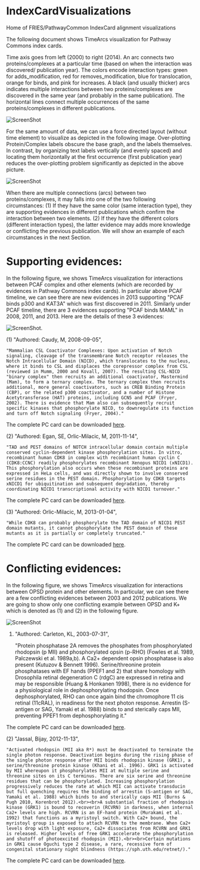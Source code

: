# IndexCardVisualizations
Home of FRIES/PathwayCommon IndexCard alignment visualizations 

The following document shows TimeArcs visualization for Pathway Commons index cards. 

Time axis goes from left (2000) to right (2014). An arc connects two proteins/complexes at a particular time (based on when the interaction was discovered/ publication year). The colors encode interaction types: green for adds_modification, red for removes_modification, blue for translocation, orange for binds, and pink for increases. A black (and usually thicker) arcs indicates multiple interactions between two proteins/complexes are discovered in the same year (and probably in the same publication). The horizontal lines connect multiple occurrences of the same proteins/complexes in different publications.

![ScreenShot](http://www.cs.uic.edu/~tdang/TimeArcs/imagesForPCcards/summary.png)

For the same amount of data, we can use a force directed layout (without time element) to visualize as depicted in the following image. Over-plotting Protein/Complex labels obscure the base graph, and the labels themselves. In contrast, by organizing text labels vertically (and evenly spaced) and locating them horizontally at the first occurrence (first publication year) reduces the over-plotting problem significantly as depicted in the above picture.  

![ScreenShot](http://www.cs.uic.edu/~tdang/TimeArcs/imagesForPCcards/summary2.png)

When there are multiple connections (arcs) between two proteins/complexes, it may falls into one of the two following circumstances: (1) If they have the same color (same interaction type), they are supporting evidences in different publications which confirm the interaction between two elements. (2) If they have the different colors (different interaction types), the latter evidence may adds more knowledge or conflicting the previous publication. We will show an example of each circumstances in the next Section.
 
# Supporting evidences:
 In the following figure, we shows TimeArcs visualization for interactions between PCAF complex and other elements (which are recorded by evidences in Pathway Commons index cards). In particular above PCAF timeline, we can see there are new evidences in 2013 supporting "PCAF binds p300 and KAT3A" which was first discovered in 2011. Similarly under PCAF timeline, there are 3 evidences supporting "PCAF binds MAML" in 2008, 2011, and 2013. Here are the details of these 3 evidences:
 
 ![ScreenShot](http://www.cs.uic.edu/~tdang/TimeArcs/imagesForPCcards/supporting.png).
 
 (1) "Authored: Caudy, M, 2008-09-05",
 
    "Mammalian CSL Coactivator Complexes: Upon activation of Notch signaling, cleavage of the transmembrane Notch receptor releases the Notch Intracellular Domain (NICD), which translocates to the nucleus, where it binds to CSL and displaces the corepressor complex from CSL (reviewed in Mumm, 2000 and Kovall, 2007). The resulting CSL-NICD "binary complex" then recruits an additional coactivator, Mastermind (Mam), to form a ternary complex. The ternary complex then recruits additional, more general coactivators, such as CREB Binding Protein (CBP), or the related p300 coactivator, and a number of Histone Acetytransferase (HAT) proteins, including GCN5 and PCAF (Fryer, 2002). There is evidence that Mam also can subsequently recruit specific kinases that phosphorylate NICD, to downregulate its function and turn off Notch signaling (Fryer, 2004)."

The complete PC card can be downloaded [here](http://www.cs.uic.edu/~tdang/TimeArcs/imagesForPCcards/supporting1.json).

 (2) "Authored: Egan, SE, Orlic-Milacic, M, 2011-11-14",
 
    "TAD and PEST domains of NOTCH intracellular domain contain multiple conserved cyclin-dependent kinase phosphorylation sites. In vitro, recombinant human CDK8 in complex with recombinant human cyclin C (CDK8:CCNC) readily phosphorylates recombinant Xenopus NICD1 (xNICD1). This phosphorylation also occurs when these recombinant proteins are expressed in HeLa cells, and was directly shown to involve conserved serine residues in the PEST domain. Phosphorylation by CDK8 targets xNICD1 for ubiquitination and subsequent degradation, thereby coordinating NICD1 transcriptional activity with NICD1 turnover."
 
 The complete PC card can be downloaded [here](http://www.cs.uic.edu/~tdang/TimeArcs/imagesForPCcards/supporting2.json).
    
 (3) "Authored: Orlic-Milacic, M, 2013-01-04",
 
    "While CDK8 can probably phosphorylate the TAD domain of NICD1 PEST domain mutants, it cannot phosphorylate the PEST domain of these mutants as it is partially or completely truncated." 

The complete PC card can be downloaded [here](http://www.cs.uic.edu/~tdang/TimeArcs/imagesForPCcards/supporting3.json).


# Conflicting evidences:

 In the following figure, we shows TimeArcs visualization for interactions between OPSD protein and other elements. In particular, we can see there are a few conflicting evidences between 2003 and 2012 publications. We are going to show only one conflicting example between OPSD and K+ which is denoted as (1) and (2) in the following figure. 
 
 ![ScreenShot](http://www.cs.uic.edu/~tdang/TimeArcs/imagesForPCcards/conflicting.png)

1) "Authored: Carleton, KL, 2003-07-31",

    "Protein phosphatase 2A removes the phosphates from phosphorylated rhodopsin (p MII) and phosphorylated opsin (p-RHO) (Fowles et al. 1989, Palczewski et al. 1989a,b). A Ca2+ dependent opsin phosphatase is also present (Kutuzov & Bennett 1996). Serine/threonine protein phosphatases with EF hands (PPEF1 and 2) that share homology with Drosophila retinal degeneration C (rdgC) are expressed in retina and may be responsible (Huang & Honkanen 1998), there is no evidence for a physiological role in dephosphorylating rhodopsin. Once dephosphorylated, RHO can once again bind the chromophore 11 cis retinal (11cRAL), in readiness for the next photon response. Arrestin (S-antigen or SAG, Yamaki et al. 1988) binds to and sterically caps MII, preventing PPEF1 from dephosphorylating it."

The complete PC card can be downloaded [here](http://www.cs.uic.edu/~tdang/TimeArcs/imagesForPCcards/conflicting1.json).

 (2) "Jassal, Bijay, 2012-11-13",
 
    "Activated rhodopsin (MII aka R*) must be deactivated to terminate the single photon response. Deactivation begins during the rising phase of the single photon response after MII binds rhodopsin kinase (GRK1), a serine/threonine protein kinase (Khani et al. 1996). GRK1 is activated by MII whereupon it phosphorylates MII at multiple serine and threonine sites on its C terminus. There are six serine and threonine residues that can be phosphorylated. Increasing phosphorylation progressively reduces the rate at which MII can activate transducin but full quenching requires the binding of arrestin (S-antigen or SAG, Yamaki et al. 1988) which binds to and sterically caps MII (Burns & Pugh 2010, Korenbrot 2012).<br><br>A substantial fraction of rhodopsin kinase (GRK1) is bound to recoverin (RCVRN) in darkness, when internal Ca2+ levels are high. RCVRN is an EF-hand protein (Murakami et al. 1992) that functions as a myristoyl switch. With Ca2+ bound, the myristoyl group is exposed to attach RCVRN to the membrane. When Ca2+ levels drop with light exposure, Ca2+ dissociates from RCVRN and GRK1 is released. Higher levels of free GRK1 accelerate the phosphorylation and shutoff of photoexcited rhodopsin (MII).<br><br>Certain mutations in GRK1 cause Oguchi type 2 disease, a rare, recessive form of congenital stationary night blindness (https://sph.uth.edu/retnet/)."
 
 The complete PC card can be downloaded [here](http://www.cs.uic.edu/~tdang/TimeArcs/imagesForPCcards/conflicting2.json).
    

 